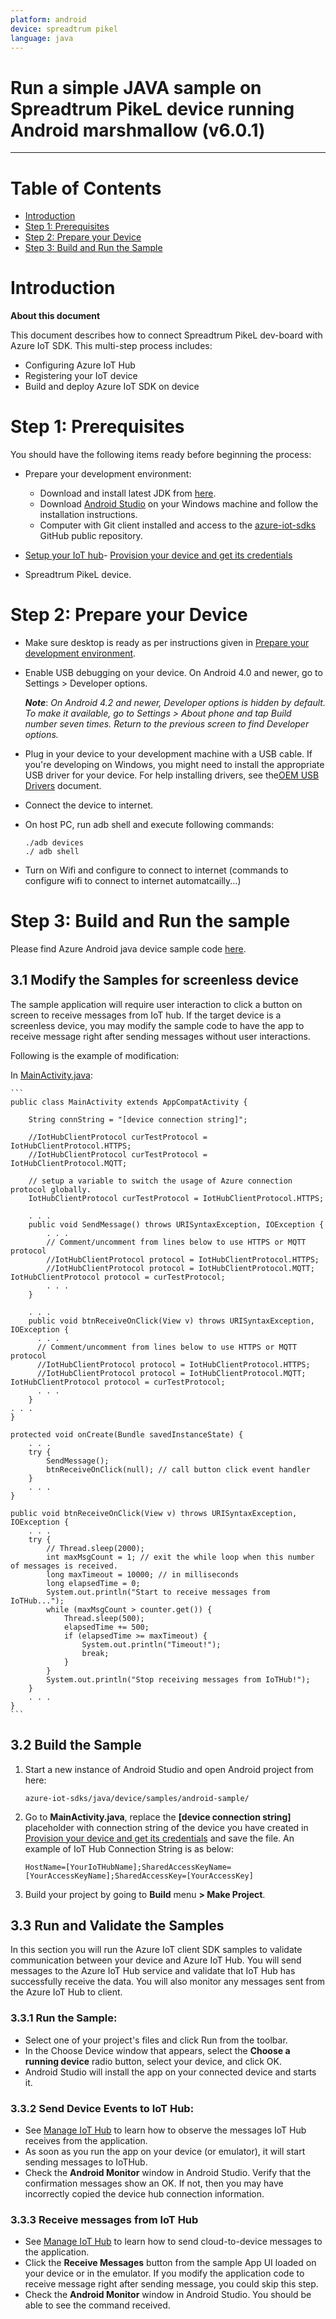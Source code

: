 ```yaml
---
platform: android
device: spreadtrum pikel
language: java
---
```


Run a simple JAVA sample on Spreadtrum PikeL device running Android marshmallow (v6.0.1)
===
---

# Table of Contents

-   [Introduction](#Introduction)
-   [Step 1: Prerequisites](#Prerequisites)
-   [Step 2: Prepare your Device](#PrepareDevice)
-   [Step 3: Build and Run the Sample](#Build)

<a name="Introduction"></a>
# Introduction

**About this document**

This document describes how to connect Spreadtrum PikeL dev-board with Azure IoT SDK. This multi-step process includes:
-   Configuring Azure IoT Hub
-   Registering your IoT device
-   Build and deploy Azure IoT SDK on device

<a name="Prerequisites"></a>
# Step 1: Prerequisites

You should have the following items ready before beginning the process:

-   Prepare your development environment:

    -   Download and install latest JDK from [here](<http://www.oracle.com/technetwork/java/javase/downloads/index.html>).
    -   Download [Android Studio](<https://developer.android.com/studio/index.html>) on your Windows machine and follow the installation instructions.
    -   Computer with Git client installed and access to the    [azure-iot-sdks](https://github.com/Azure/azure-iot-sdks) GitHub public repository.

-   [Setup your IoT hub][lnk-setup-iot-hub]-   [Provision your device and get its credentials][lnk-manage-iot-hub]

-   Spreadtrum PikeL device.


<a name="PrepareDevice"></a>
# Step 2: Prepare your Device

-   Make sure desktop is ready as per instructions given in [Prepare your development environment](#Setup_DevEnv).

-   Enable USB debugging on your device. On Android 4.0 and newer, go to Settings > Developer options.

    ***Note***: *On Android 4.2 and newer, Developer options is hidden by default. To make it available, go to Settings > About phone and tap Build number seven times. Return to the previous screen to find Developer options.*

-   Plug in your device to your development machine with a USB cable. If you're developing on Windows, you might need to install the appropriate USB driver for your device. For help installing drivers, see the[OEM USB Drivers](<https://developer.android.com/studio/run/oem-usb.html>) document.

-   Connect the device to internet.

-   On host PC, run adb shell and execute following commands:

    ```
    ./adb devices
    ./ adb shell
    ```

-   Turn on Wifi and configure to connect to internet (commands to configure wifi to connect to internet automatcailly...)


<a name="Build"></a>
# Step 3: Build and Run the sample

Please find Azure Android java device sample code [here][android-sample-code].

<a name="Step_3_1"></a>
## 3.1 Modify the Samples for screenless device

The sample application will require user interaction to click a button on screen to receive messages from IoT hub. If the target device is a screenless device, you may modify the sample code to have the app to receive message right after sending messages without user interactions.

Following is the example of modification:

In [MainActivity.java][mainactivity-source-code]:

    ```
    public class MainActivity extends AppCompatActivity {

        String connString = "[device connection string]";

        //IotHubClientProtocol curTestProtocol = IotHubClientProtocol.HTTPS;
        //IotHubClientProtocol curTestProtocol = IotHubClientProtocol.MQTT;

        // setup a variable to switch the usage of Azure connection protocol globally.
        IotHubClientProtocol curTestProtocol = IotHubClientProtocol.HTTPS;

        . . .
        public void SendMessage() throws URISyntaxException, IOException {
            . . .
            // Comment/uncomment from lines below to use HTTPS or MQTT protocol
            //IotHubClientProtocol protocol = IotHubClientProtocol.HTTPS;
            //IotHubClientProtocol protocol = IotHubClientProtocol.MQTT;        IotHubClientProtocol protocol = curTestProtocol;
            . . .
        }

        . . .
        public void btnReceiveOnClick(View v) throws URISyntaxException, IOException {
          . . .
          // Comment/uncomment from lines below to use HTTPS or MQTT protocol
          //IotHubClientProtocol protocol = IotHubClientProtocol.HTTPS;
          //IotHubClientProtocol protocol = IotHubClientProtocol.MQTT;      IotHubClientProtocol protocol = curTestProtocol;
          . . .
        }
    . . .
    }

    protected void onCreate(Bundle savedInstanceState) {
        . . .
        try {
            SendMessage();
            btnReceiveOnClick(null); // call button click event handler
        }
        . . .
    }

    public void btnReceiveOnClick(View v) throws URISyntaxException, IOException {
        . . .
        try {
            // Thread.sleep(2000);
            int maxMsgCount = 1; // exit the while loop when this number of messages is received.
            long maxTimeout = 10000; // in milliseconds
            long elapsedTime = 0;
            System.out.println("Start to receive messages from IoTHub...");
            while (maxMsgCount > counter.get()) {
                Thread.sleep(500);
                elapsedTime += 500;
                if (elapsedTime >= maxTimeout) {
                    System.out.println("Timeout!");
                    break;
                }
            }
            System.out.println("Stop receiving messages from IoTHub!");
        }
        . . .
    }
    ```


<a name="Step_3_2"></a>
## 3.2 Build the Sample

1.  Start a new instance of Android Studio and open Android project from here:

        azure-iot-sdks/java/device/samples/android-sample/

2.  Go to **MainActivity.java**, replace the **[device connection string]** placeholder with connection string of the device you have created in [Provision your device and get its credentials][lnk-manage-iot-hub] and save the file.  An example of IoT Hub Connection String is as below:         

        HostName=[YourIoTHubName];SharedAccessKeyName=[YourAccessKeyName];SharedAccessKey=[YourAccessKey]

3.  Build your project by going to **Build** menu **> Make Project**.

<a name="Step_3_3"></a>
## 3.3 Run and Validate the Samples

In this section you will run the Azure IoT client SDK samples to validate communication between your device and Azure IoT Hub. You will send messages to the Azure IoT Hub service and validate that IoT Hub has successfully receive the data. You will also monitor any messages sent from the Azure IoT Hub to client.

<a name="Step_3_3_1"></a>
### 3.3.1 Run the Sample:

-   Select one of your project's files and click Run  from the toolbar.
-   In the Choose Device window that appears, select the **Choose a running device** radio button, select your device, and click OK.
-   Android Studio will install the app on your connected device and starts it.

<a name="Step_3_3_2"></a>
### 3.3.2 Send Device Events to IoT Hub:

-   See [Manage IoT Hub][lnk-manage-iot-hub] to learn how to observe the messages IoT Hub receives from the application.
-   As soon as you run the app on your device (or emulator), it will start sending messages to IoTHub.
-   Check the **Android Monitor** window  in Android Studio. Verify that the confirmation messages show an OK. If not, then you may have incorrectly copied the device hub connection information.

<a name="Step_3_3_3"></a>
### 3.3.3 Receive messages from IoT Hub

-   See [Manage IoT Hub][lnk-manage-iot-hub] to learn how to send cloud-to-device messages to the application.
-   Click the **Receive Messages** button from the sample App UI loaded on your device or in the emulator. If you modify the application code to receive message right after sending message, you could skip this step.
-   Check the **Android Monitor** window in Android Studio. You should be able to see the command received.


[lnk-setup-iot-hub]: ../setup_iothub.md
[lnk-manage-iot-hub]: ../manage_iot_hub.md
[android-sample-code]: https://github.com/Azure/azure-iot-sdk-java/tree/master/device/iot-device-samples/android-sample
[mainactivity-source-code]: https://github.com/Azure/azure-iot-sdk-java/blob/master/device/iot-device-samples/android-sample/app/src/main/java/com/iothub/azure/microsoft/com/androidsample/MainActivity.java
